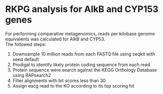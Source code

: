 # RKPG analysis for AlkB and CYP153 genes

For performing comparative metagenomics, reads per kilobase genome equivalents was calculated for AlkB and CYP53.  
The followed steps:  
1. Downsample 10 million reads from each FASTQ file using seqkit with seed default
2. Prodigal to identify likely protein coding sequence from each read
3. Protein sequence were search against the KEGG Orthology Database using RAPsearch2
4. Filter alignments with bit scores less than 30
5. Assign eacg read to the KO according to its top scoring hit


